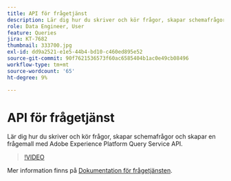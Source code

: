 ```yaml
---
title: API för frågetjänst
description: Lär dig hur du skriver och kör frågor, skapar schemafrågor och skapar en frågemall med Adobe Experience Platform Query Service API.
role: Data Engineer, User
feature: Queries
jira: KT-7682
thumbnail: 333700.jpg
exl-id: dd9a2521-e1e5-44b4-bd10-c460ed895e52
source-git-commit: 90f7621536573f60ac6585404b1ac0e49cb08496
workflow-type: tm+mt
source-wordcount: '65'
ht-degree: 9%

---
```


# API för frågetjänst

Lär dig hur du skriver och kör frågor, skapar schemafrågor och skapar en frågemall med Adobe Experience Platform Query Service API.

>[!VIDEO](https://video.tv.adobe.com/v/333700?quality=12&learn=on)

Mer information finns på [Dokumentation för frågetjänsten](https://experienceleague.adobe.com/docs/experience-platform/query/home.html?lang=sv).

